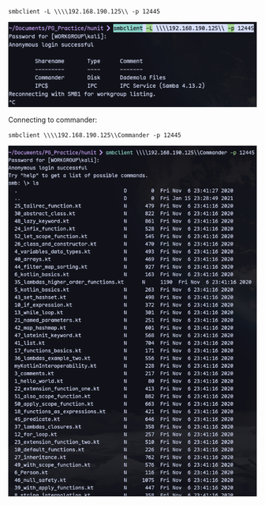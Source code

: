 ```
smbclient -L \\\\192.168.190.125\\ -p 12445
```
![](../attachment/2c317a60123162f4e2edd8af3ab3154a.png)

Connecting to commander:
```
smbclient \\\\192.168.190.125\\Commander -p 12445
```
![](../attachment/591b0d305bde0511e67cb659437f5ec6.png)

